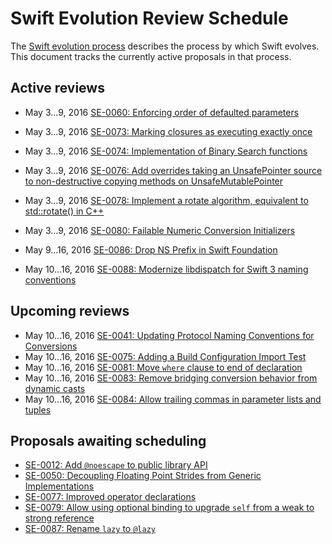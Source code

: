 # Swift Evolution Review Schedule

The [Swift evolution process][evolution-process] describes the process
by which Swift evolves. This document tracks the currently active
proposals in that process.

## Active reviews

* May 3...9, 2016 [SE-0060: Enforcing order of defaulted parameters](proposals/0060-defaulted-parameter-order.md)
* May 3...9, 2016 [SE-0073: Marking closures as executing exactly once](proposals/0073-noescape-once.md)
* May 3...9, 2016 [SE-0074: Implementation of Binary Search functions](proposals/0074-binary-search.md)
* May 3...9, 2016 [SE-0076: Add overrides taking an UnsafePointer source to non-destructive copying methods on UnsafeMutablePointer](proposals/0076-copying-to-unsafe-mutable-pointer-with-unsafe-pointer-source.md)
* May 3...9, 2016 [SE-0078: Implement a rotate algorithm, equivalent to std::rotate() in C++](proposals/0078-rotate-algorithm.md)
* May 3...9, 2016 [SE-0080: Failable Numeric Conversion Initializers](proposals/0080-failable-numeric-initializers.md)
* May 9...16, 2016 [SE-0086: Drop NS Prefix in Swift Foundation](proposals/0086-drop-foundation-ns.md)

* May 10...16, 2016 [SE-0088: Modernize libdispatch for Swift 3 naming conventions](proposals/0088-libdispatch-for-swift3.md)

## Upcoming reviews

* May 10...16, 2016 [SE-0041: Updating Protocol Naming Conventions for Conversions](proposals/0041-conversion-protocol-conventions.md)
* May 10...16, 2016 [SE-0075: Adding a Build Configuration Import Test](proposals/0075-import-test.md)
* May 10...16, 2016 [SE-0081: Move `where` clause to end of declaration](proposals/0081-move-where-expression.md)
* May 10...16, 2016 [SE-0083: Remove bridging conversion behavior from dynamic casts](proposals/0083-remove-bridging-from-dynamic-casts.md)
* May 10...16, 2016 [SE-0084: Allow trailing commas in parameter lists and tuples](proposals/0084-trailing-commas.md)

## Proposals awaiting scheduling

* [SE-0012: Add `@noescape` to public library API](proposals/0012-add-noescape-to-public-library-api.md)
* [SE-0050: Decoupling Floating Point Strides from Generic Implementations](proposals/0087-floating-point-stride.md)
* [SE-0077: Improved operator declarations](proposals/0077-operator-precedence.md)
* [SE-0079: Allow using optional binding to upgrade `self` from a weak to strong reference](proposals/0079-upgrade-self-from-weak-to-strong.md)
* [SE-0087: Rename `lazy` to `@lazy`](proposals/0087-lazy-attribute.md)

[evolution-process]: process.md  "The Swift evolution process"

